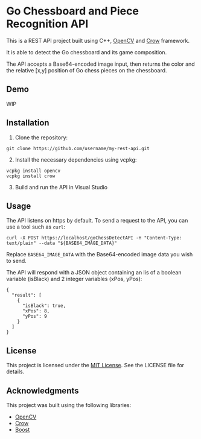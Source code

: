 # Go Chessboard and Piece Recognition API

This is a REST API project built using C++, [OpenCV](https://opencv.org/) and [Crow](https://github.com/crowcpp/crow) framework. 

It is able to detect the Go chessboard and its game composition.

The API accepts a Base64-encoded image input, then returns the color and the relative [x,y] position of Go chess pieces on the chessboard.

## Demo

WIP

## Installation

1. Clone the repository:

```
git clone https://github.com/username/my-rest-api.git
```

2. Install the necessary dependencies using vcpkg:

```
vcpkg install opencv
vcpkg install crow
```

3. Build and run the API in Visual Studio


## Usage

The API listens on https by default. To send a request to the API, you can use a tool such as `curl`:

```
curl -X POST https://localhost/goChessDetectAPI -H "Content-Type: text/plain" --data "${BASE64_IMAGE_DATA}"
```

Replace `BASE64_IMAGE_DATA` with the Base64-encoded image data you wish to send.

The API will respond with a JSON object containing an lis of a boolean variable (isBlack) and 2 integer variables (xPos, yPos):

```
{
  "result": [
    {
      "isBlack": true,
      "xPos": 8,
      "yPos": 9
    }
  ]
}
```

## License

This project is licensed under the [MIT License](https://opensource.org/licenses/MIT). See the LICENSE file for details.

## Acknowledgments

This project was built using the following libraries:

- [OpenCV](https://opencv.org/)
- [Crow](https://github.com/crowcpp/crow)
- [Boost](https://www.boost.org/)
